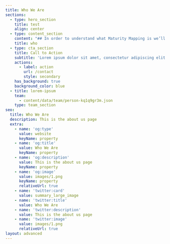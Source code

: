 ```yaml
---
title: Who We Are
sections:
  - type: hero_section
    title: test
    align: center
  - type: content_section
    content: "## In order to understand what Maturity Mapping is we’ll first explore three key terms, capability, maturity and mapping.\n\n### What do we mean by **capability**?\n\nA capability is the ability of a team or collection of teams to deliver an outcome.\_ Capabilities are composed of the actual day-to-day practises that people and teams do to deliver the outcome.\_ Therefore, to improve a capability, one needs to improve the underlying practises.\_\_\_\n\nWhilst some capabilities may be common across organisations, there are many others that are unique as they exist to serve the needs of that organisation and its customer.\_ Even where there are common capabilities across organisations, it is very likely that the practises are different.\_\n\n### What do we mean by **maturity**?\n\nMaturity is the consistency of performance and coherence of integration of the practises that compose a capability.\_ That is,\_\_Maturity can be thought of as the assessment of the consistency in performing the capability or practise and its coherence of integration with other capabilities or practises, and how improving its performance and integration creates more value for the organisation. I.e. we can consider a practise or capability as mature if any of the possible improvements would not create more value for the organisation in the current context.\_\n\n### What’s a **map**?\n\nMaturity Maps are a condensed visualisation of the network of capabilities and practices that organisations and teams use to meet the needs of their customers (and/or stakeholders). In maps space and position on the map have meaning. Capabilities and practices are positioned based on their maturity and visibility. This then allows us to see where they can and should move in order to improve the overall outcome by identifying what changes hold the most promise of improving the value to the organisation.\n\n### What is a Maturity **Map**?\n\n\\[MISSING TEXT] ? and allows us to visualise the changes that have to take place to better deliver th enables a shared way of understanding and discussing a complex area.\_ It moves conversations on from “It’s just not working” to “Our maturity in this particular practise is preventing us from meeting that need”.\_\_\n"
    title: who
  - type: cta_section
    title: Call to Action
    subtitle: 'Lorem ipsum dolor sit amet, consectetur adipiscing elit.'
    actions:
      - label: action
        url: /contact
        style: secondary
    has_background: true
    background_color: blue
  - title: lorem-ipsum
    team:
      - content/data/team/person-kq1q9gr3m.json
    type: team_section
seo:
  title: Who We Are
  description: This is the about us page
  extra:
    - name: 'og:type'
      value: website
      keyName: property
    - name: 'og:title'
      value: Who We Are
      keyName: property
    - name: 'og:description'
      value: This is the about us page
      keyName: property
    - name: 'og:image'
      value: images/1.png
      keyName: property
      relativeUrl: true
    - name: 'twitter:card'
      value: summary_large_image
    - name: 'twitter:title'
      value: Who We Are
    - name: 'twitter:description'
      value: This is the about us page
    - name: 'twitter:image'
      value: images/1.png
      relativeUrl: true
layout: advanced
---
```


